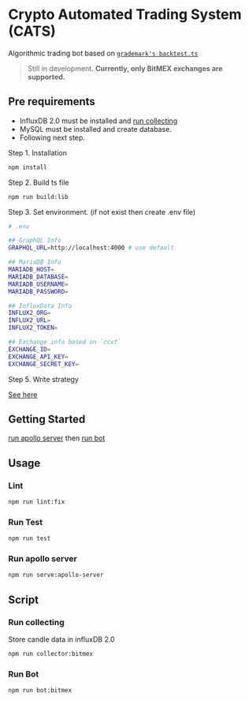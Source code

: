# Crypto Automated Trading System (CATS)

Algorithmic trading bot based on [`grademark's backtest.ts`](https://github.com/Grademark/grademark/blob/master/src/lib/backtest.ts)

> Still in development.
> **Currently, only BitMEX exchanges are supported.**

## Pre requirements

- InfluxDB 2.0 must be installed and [run collecting](https://github.com/Seungwoo321/crypto-automated-trading-system#run-collecting)
- MySQL must be installed and create database.
- Following next step.

Step 1. Installation

```bash
npm install
```

Step 2. Build ts file

```bash
npm run build:lib
```

Step 3. Set environment. (if not exist then create .env file)

```bash
# .env

## GraphQL Info
GRAPHQL_URL=http://localhost:4000 # use default

## MariaDB Info
MARIADB_HOST=
MARIADB_DATABASE=
MARIADB_USERNAME=
MARIADB_PASSWORD=

## InfluxData Info
INFLUX2_ORG=
INFLUX2_URL=
INFLUX2_TOKEN=

## Exchange info based on `ccxt`
EXCHANGE_ID=
EXCHANGE_API_KEY=
EXCHANGE_SECRET_KEY=
```

Step 5. Write strategy

[See here](https://github.com/Grademark/grademark-first-example/blob/master/index.js#L37-L53)

## Getting Started

[run apollo server](https://github.com/Seungwoo321/crypto-automated-trading-system#run-apollo-server) then [run bot](https://github.com/Seungwoo321/crypto-automated-trading-system#run-bot)

## Usage

### Lint

```bash
npm run lint:fix
```

### Run Test

```bash
npm run test
```

### Run apollo server

```bash
npm run serve:apollo-server
```

## Script

### Run collecting

Store candle data in influxDB 2.0

```bash
npm run collector:bitmex
```

### Run Bot

```bash
npm run bot:bitmex
```
